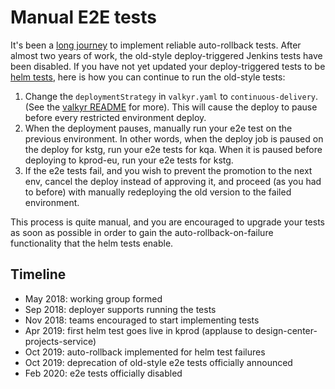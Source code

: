 # Manual E2E tests

It's been a [long journey](#timeline) to implement reliable auto-rollback
tests. After almost two years of work, the old-style deploy-triggered Jenkins
tests have been disabled. If you have not yet updated your deploy-triggered
tests to be [helm tests](https://github.com/mulesoft/core-paas-rfc/blob/master/e2e-deprecation.md),
here is how you can continue to run the old-style tests:

1. Change the `deploymentStrategy` in `valkyr.yaml` to `continuous-delivery`.
   (See the [valkyr README](https://github.com/mulesoft/valkyr) for more).
   This will cause the deploy to pause before every restricted environment
   deploy.
1. When the deployment pauses, manually run your e2e test on the previous
   environment. In other words, when the deploy job is paused on the deploy for
   kstg, run your e2e tests for kqa. When it is paused before deploying to
   kprod-eu, run your e2e tests for kstg.
1. If the e2e tests fail, and you wish to prevent the promotion to the next
   env, cancel the deploy instead of approving it, and proceed (as you had to
   before) with manually redeploying the old version to the failed environment.

This process is quite manual, and you are encouraged to upgrade your tests as
soon as possible in order to gain the auto-rollback-on-failure functionality
that the helm tests enable.

## Timeline
- May 2018: working group formed
- Sep 2018: deployer supports running the tests
- Nov 2018: teams encouraged to start implementing tests
- Apr 2019: first helm test goes live in kprod (applause to design-center-projects-service)
- Oct 2019: auto-rollback implemented for helm test failures
- Oct 2019: deprecation of old-style e2e tests officially announced
- Feb 2020: e2e tests officially disabled
